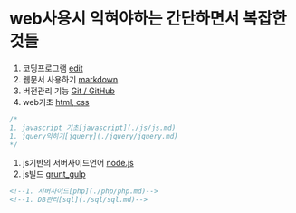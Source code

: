 # web사용시 익혀야하는 간단하면서 복잡한것들

1. 코딩프로그램 [edit](./edit_program/edit.md)  
1. 웹문서 사용하기 [markdown](./markdown/markdown.md) 
1. 버전관리 기능 [Git / GitHub](./git/git_github.md)  
1. web기초 [html, css](./html/html.md)
```css
/*
1. javascript 기초[javascript](./js/js.md)
1. jquery익히기[jquery](./jquery/jquery.md)
*/
```
1. js기반의 서버사이드언어 [node.js](./node/node.js.md)  
1. js빌드 [grunt_gulp](./grunt_gulp/grunt_gulp.md) 

```html
<!--1. 서버사이드[php](./php/php.md)-->
<!--1. DB관리[sql](./sql/sql.md)-->
```